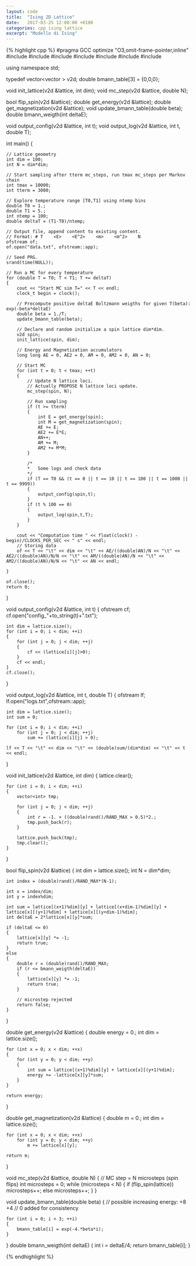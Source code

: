 ```yaml
---
layout: code
title:  "Ising 2D Lattice"
date:   2017-03-25 12:00:00 +0100
categories: cpp ising lattice
excerpt: "Modello di Ising"
---
```

{% highlight cpp %}
#pragma GCC optimize "O3,omit-frame-pointer,inline"
#include <iostream>
#include <cstdlib>
#include <cmath>
#include <ctime>
#include <vector>
#include <string>
#include <fstream>

using namespace std;

typedef vector<vector<int> > v2d;
double bmann_table[3] = {0,0,0};

void init_lattice(v2d &lattice, int dim);
void mc_step(v2d &lattice, double N);

bool flip_spin(v2d &lattice);
double get_energy(v2d &lattice);
double get_magnetization(v2d &lattice);
void update_bmann_table(double beta);
double bmann_weigth(int deltaE);

void output_config(v2d &lattice, int t);
void output_log(v2d &lattice, int t, double T);

int main() {

	// Lattice geometry
	int dim = 100;
	int N = dim*dim;
	
	// Start sampling after tterm mc_steps, run tmax mc_steps per Markov chain
	int tmax = 10000;
	int tterm = 3000;

	// Explore temperature range [T0,T1] using ntemp bins
	double T0 = 1.;
	double T1 = 5.;
	int ntemp = 100;
	double deltaT = (T1-T0)/ntemp;

	// Output file, append content to existing content.
	// Format: # T    <E>    <E^2>    <m>    <m^2>    N
	ofstream of;
	of.open("data.txt", ofstream::app);

	// Seed PRG.
	srand(time(NULL));
	
	// Run a MC for every temperature
	for (double T = T0; T < T1; T += deltaT)
	{
		cout << "Start MC sim T=" << T << endl;
		clock_t begin = clock();

		// Precompute positive deltaE Boltzmann weigths for given T(beta): exp(-beta*deltaE)
		double beta = 1./T;
		update_bmann_table(beta);

		// Declare and random initialize a spin lattice dim*dim. 
		v2d spin;
		init_lattice(spin, dim);

		// Energy and Magnetization accumulators
		long long AE = 0, AE2 = 0, AM = 0, AM2 = 0, AN = 0;

		// Start MC
		for (int t = 0; t < tmax; ++t)
		{
			// Update N lattice loci.
			// Actually PROPOSE N lattice loci update.
			mc_step(spin, N);

			// Run sampling
			if (t >= tterm)
			{
				int E = get_energy(spin);
				int M = get_magnetization(spin);
				AE += E;
				AE2 += E*E;
				AN++;
				AM += M;
				AM2 += M*M;
			}

			/*
			*	Some logs and check data
			*/
			if (T == T0 && (t == 0 || t == 10 || t == 100 || t == 1000 || t == 9999))
			{
				output_config(spin,t);
			}
			if (t % 100 == 0)
			{
				output_log(spin,t,T);
			}
		}

		cout << "Computation time " << float(clock() - begin)/CLOCKS_PER_SEC << " s" << endl;
		// Storing data
		of << T << "\t" << dim << "\t" << AE/((double)AN)/N << "\t" << AE2/((double)AN)/N/N << "\t" << AM/((double)AN)/N << "\t" << AM2/((double)AN)/N/N << "\t" << AN << endl; 

	}

	of.close();
	return 0;
}


void output_config(v2d &lattice, int t)
{
	ofstream cf;
	cf.open("config_"+to_string(t)+".txt");

	int dim = lattice.size();
	for (int i = 0; i < dim; ++i)
	{
		for (int j = 0; j < dim; ++j)
		{
			cf << (lattice[i][j]>0);
		}
		cf << endl;
	}
	cf.close();
}

void output_log(v2d &lattice, int t, double T)
{
	ofstream lf;
	lf.open("logs.txt",ofstream::app);

	int dim = lattice.size();
	int sum = 0;

	for (int i = 0; i < dim; ++i)
		for (int j = 0; j < dim; ++j)
			sum += (lattice[i][j] > 0);
	
	lf << T << "\t" << dim << "\t" << (double)sum/(dim*dim) << "\t" << t << endl;
}

void init_lattice(v2d &lattice, int dim)
{
	lattice.clear();

	for (int i = 0; i < dim; ++i)
	{
		vector<int> tmp;

		for (int j = 0; j < dim; ++j)
		{
			int r = -1. + ((double)rand()/RAND_MAX > 0.5)*2.;
			tmp.push_back(r);
		}

		lattice.push_back(tmp);
		tmp.clear();
	}
}

bool flip_spin(v2d &lattice)
{
	int dim = lattice.size();
	int N = dim*dim;

	int index = (double)rand()/RAND_MAX*(N-1);
	
	int x = index/dim;
	int y = index%dim;

	int sum = lattice[(x+1)%dim][y] + lattice[(x+dim-1)%dim][y] + lattice[x][(y+1)%dim] + lattice[x][(y+dim-1)%dim];
	int deltaE = 2*lattice[x][y]*sum;

	if (deltaE <= 0)
	{
		lattice[x][y] *= -1;
		return true;
	}
	else
	{
		double r = (double)rand()/RAND_MAX;
		if (r <= bmann_weigth(deltaE))
		{
			lattice[x][y] *= -1;
			return true;
		}

		// microstep rejected
		return false;
	}
}

double get_energy(v2d &lattice)
{
	double energy = 0.;
	int dim = lattice.size();

	for (int x = 0; x < dim; ++x)
	{
		for (int y = 0; y < dim; ++y)
		{
			int sum = lattice[(x+1)%dim][y] + lattice[x][(y+1)%dim];
			energy += -lattice[x][y]*sum;
		}
	}

	return energy;
}

double get_magnetization(v2d &lattice)
{
	double m = 0.;
	int dim = lattice.size();

	for (int x = 0; x < dim; ++x)
		for (int y = 0; y < dim; ++y)
			m += lattice[x][y];

	return m;
}

void mc_step(v2d &lattice, double N)
{
	// MC step = N microsteps (spin flips)
	int microsteps = 0;
	while (microsteps < N)
	{
		if (flip_spin(lattice))
			microsteps++;
		else
			microsteps++;
	}
}

void update_bmann_table(double beta)
{
	// possible increasing energy: +8 +4
	// 0 added for consistency

	for (int i = 0; i < 3; ++i)
	{
		bmann_table[i] = exp(-4.*beta*i);
	}
}
double bmann_weigth(int deltaE)
{
	int i = deltaE/4;
	return bmann_table[i];
}

{% endhighlight %}